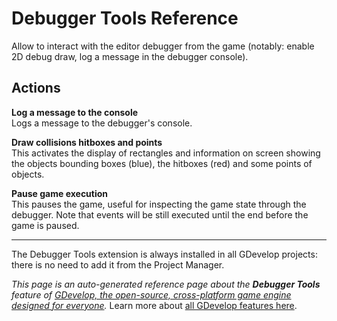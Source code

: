 # Debugger Tools Reference

Allow to interact with the editor debugger from the game (notably: enable 2D debug draw, log a message in the debugger console). 

## Actions

**Log a message to the console**  
Logs a message to the debugger's console.

**Draw collisions hitboxes and points**  
This activates the display of rectangles and information on screen showing the objects bounding boxes (blue), the hitboxes (red) and some points of objects.

**Pause game execution**  
This pauses the game, useful for inspecting the game state through the debugger. Note that events will be still executed until the end before the game is paused.





---

The Debugger Tools extension is always installed in all GDevelop projects: there is no need to add it from the Project Manager.

*This page is an auto-generated reference page about the **Debugger Tools** feature of [GDevelop, the open-source, cross-platform game engine designed for everyone](https://gdevelop.io/).* Learn more about [all GDevelop features here](/gdevelop5/all-features).